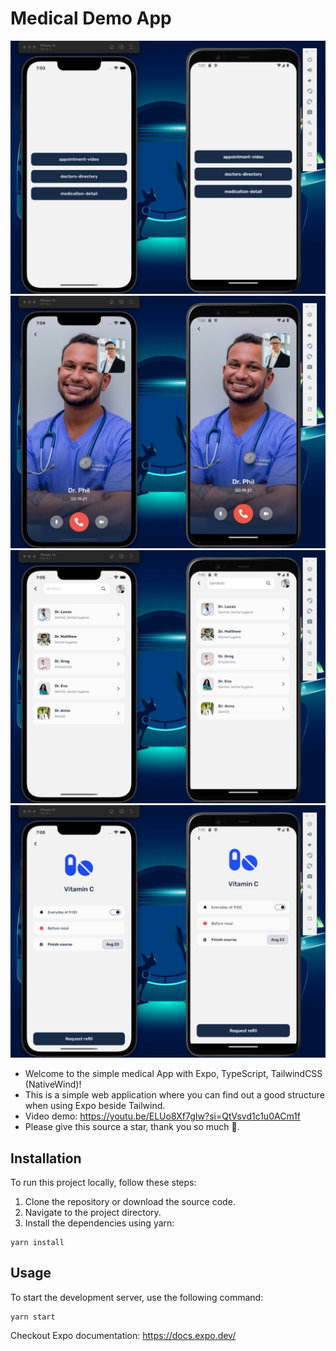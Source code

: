 # Medical Demo App

![Demo](demo/home.jpg)
![Demo](demo/appointment-video.jpg)
![Demo](demo/doctors-directory.jpg)
![Demo](demo/medication-detail.jpg)

- Welcome to the simple medical App with Expo, TypeScript, TailwindCSS (NativeWind)!
- This is a simple web application where you can find out a good structure when using Expo beside Tailwind.
- Video demo: https://youtu.be/ELUo8Xf7gIw?si=QtVsvd1c1u0ACm1f
- Please give this source a star, thank you so much 🥰.

## Installation

To run this project locally, follow these steps:

1. Clone the repository or download the source code.
2. Navigate to the project directory.
3. Install the dependencies using yarn:

```shell
yarn install
```

## Usage

To start the development server, use the following command:

```shell
yarn start
```

Checkout Expo documentation: https://docs.expo.dev/
